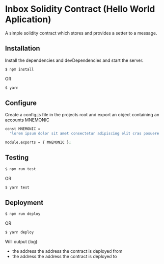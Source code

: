 # Inbox Solidity Contract (Hello World Aplication)

A simple solidity contract which stores and provides a setter to a message.

## Installation

Install the dependencies and devDependencies and start the server.

```sh
$ npm install
```
OR
```sh
$ yarn
```

## Configure
Create a config.js file in the projects root and export an object containing an accounts MNEMONIC
```sh
const MNEMONIC =
  "lorem ipsum dolor sit amet consectetur adipiscing elit cras posuere tincidunt non";

module.exports = { MNEMONIC };
```

## Testing 

```sh
$ npm run test
```
OR
```sh
$ yarn test
```

## Deployment

```sh
$ npm run deploy
```
OR
```sh
$ yarn deploy
```
Will output (log) 
- the address the address the contract is deployed from
- the address the address the contract is deployed to
